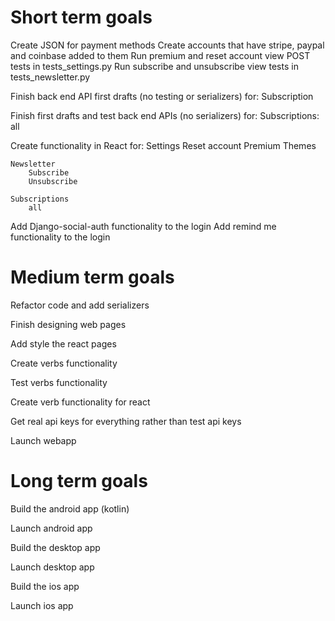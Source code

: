 # Short term goals
Create JSON for payment methods
Create accounts that have stripe, paypal and coinbase added to them
Run premium and reset account view POST tests in tests_settings.py
Run subscribe and unsubscribe view tests in tests_newsletter.py

Finish back end API first drafts (no testing or serializers) for:
    Subscription

Finish first drafts and test back end APIs (no serializers) for:
    Subscriptions:
        all

Create functionality in React for:
    Settings
        Reset account
        Premium
        Themes

    Newsletter
        Subscribe
        Unsubscribe

    Subscriptions
        all
    
Add Django-social-auth functionality to the login
Add remind me functionality to the login

# Medium term goals
Refactor code and add serializers

Finish designing web pages

Add style the react pages

Create verbs functionality

Test verbs functionality

Create verb functionality for react

Get real api keys for everything rather than test api keys

Launch webapp


# Long term goals

Build the android app (kotlin)

Launch android app

Build the desktop app

Launch desktop app

Build the ios app

Launch ios app